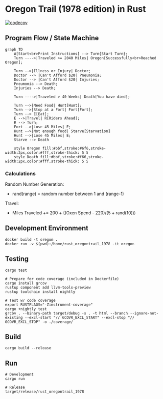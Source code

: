 # Oregon Trail (1978 edition) in Rust

[![codecov](https://codecov.io/gh/quantifex/rust_oregontrail_1978/branch/main/graph/badge.svg?token=PFJS3C0DS0)](https://codecov.io/gh/quantifex/rust_oregontrail_1978)

## Program Flow / State Machine
```mermaid
graph TD
    A[Start<br>Print Instructions] --> Turn{Start Turn};
    Turn ---->|Traveled >= 2040 Miles| Oregon[Successfully<br>Reached Oregon];

    Turn -->|Illness or Injury| Doctor;
    Doctor --> |Can't Afford $20| Pneumonia;
    Doctor --> |Can't Afford $20| Injuries;
    Pneumonia --> Death;
    Injuries --> Death;

    Turn ---->|Traveled > 40 Weeks| Death[You have died];

    Turn -->|Need Food| Hunt[Hunt];
    Turn -->|Stop at a Fort| Fort[Fort];
    Turn --> E[Eat];
    E -->|Travel| R[Riders Ahead];
    R --> Turn;
    Fort -->|Lose 45 Miles| E;
    Hunt -->|Not enough food| Starve[Starvation]
    Hunt -->|Lose 45 Miles| E;
    Starve --> Death

    style Oregon fill:#bbf,stroke:#6f6,stroke-width:2px,color:#fff,stroke-thick: 5 5
    style Death fill:#bbf,stroke:#f66,stroke-width:2px,color:#fff,stroke-thick: 5 5

```

### Calculations
Random Number Generation:
* rand(range) = random number between 1 and (range-1)

Travel:
* Miles Traveled += 200 + ((Oxen Spend - 220)/(5 + rand(10)))


## Development Environment
```shell
docker build -t oregon .
docker run -v $(pwd):/home/rust_oregontrail_1978 -it oregon
```

## Testing
```shell
cargo test

# Prepare for code coverage (included in Dockerfile)
cargo install grcov
rustup component add llvm-tools-preview
rustup toolchain install nightly

# Test w/ code coverage
export RUSTFLAGS="-Zinstrument-coverage"
cargo +nightly test
grcov . --binary-path target/debug -s . -t html --branch --ignore-not-existing --excl-start "// GCOVR_EXCL_START" --excl-stop "// GCOVR_EXCL_STOP" -o ./coverage/
```

## Build
```shell
cargo build --release
```


## Run
```shell
# Development
cargo run

# Release
target/release/rust_oregontrail_1978
```
